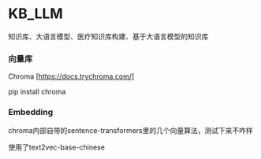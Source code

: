 # KB_LLM
知识库、大语言模型、医疗知识库构建、基于大语言模型的知识库

### 向量库
Chroma [https://docs.trychroma.com/]

pip install chroma

### Embedding
chroma内部自带的sentence-transformers里的几个向量算法，测试下来不咋样

使用了text2vec-base-chinese

